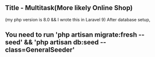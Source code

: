 ## Title - Multitask(More likely Online Shop)
(my php version is 8.0 && I wrote this in Laravel 9)
After database setup,
## You need to run 'php artisan migrate:fresh --seed' && 'php artisan db:seed --class=GeneralSeeder'
